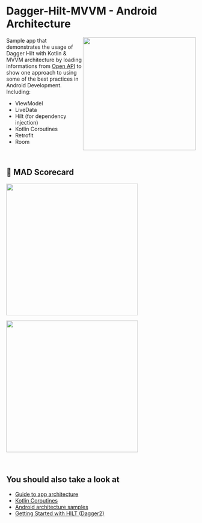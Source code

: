 # Dagger-Hilt-MVVM - Android Architecture


<img align="right" src="https://github.com/gabriel-TheCode/Dagger-Hilt-MVVM/blob/master/assets/capture.PNG" width="300">

Sample app that demonstrates the usage of Dagger Hilt with Kotlin & MVVM architecture by loading informations from [Open API](https://open-api.xyz) to show one approach to using some of the best practices in Android Development.<br/> 
Including:  
 * ViewModel
 * LiveData
 * Hilt (for dependency injection)
 * Kotlin Coroutines
 * Retrofit
 * Room

<br/>

 ## 🚀 MAD Scorecard

<img src="https://github.com/gabriel-TheCode/Dagger-Hilt-MVVM/blob/master/mad_scorecard/summary.png" width="350"></img>

<img src="https://github.com/gabriel-TheCode/Dagger-Hilt-MVVM/blob/master/mad_scorecard/kotlin.png" width="350"></img>

<br/>
 
 ## You should also take a look at
 * [Guide to app architecture](https://developer.android.com/jetpack/guide)
 * [Kotlin Coroutines](https://developer.android.com/kotlin/coroutines)
 * [Android architecture samples](https://github.com/android/architecture-samples)
 * [Getting Started with HILT (Dagger2)](https://www.youtube.com/watch?v=zTpM2olXCok&t=350s)
